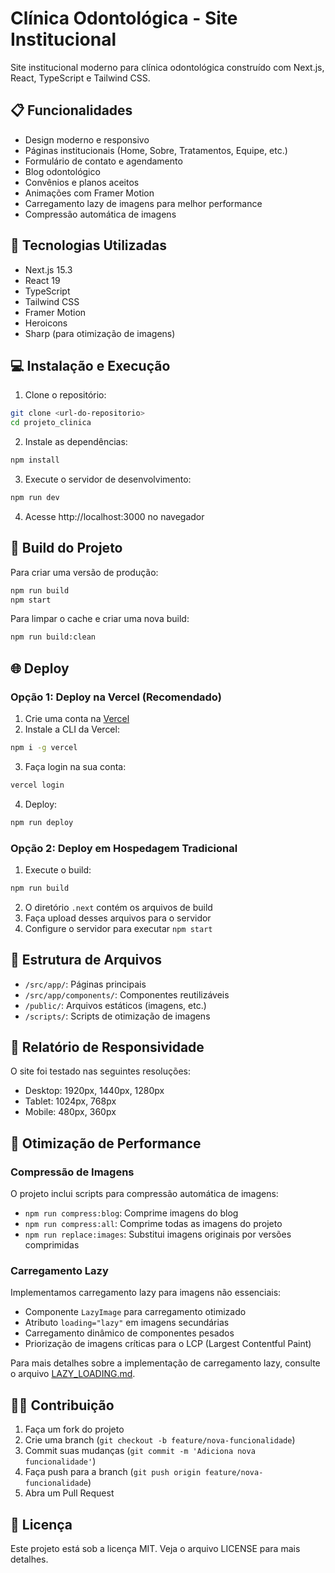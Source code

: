 # Clínica Odontológica - Site Institucional

Site institucional moderno para clínica odontológica construído com Next.js, React, TypeScript e Tailwind CSS.

## 📋 Funcionalidades

- Design moderno e responsivo
- Páginas institucionais (Home, Sobre, Tratamentos, Equipe, etc.)
- Formulário de contato e agendamento
- Blog odontológico
- Convênios e planos aceitos
- Animações com Framer Motion
- Carregamento lazy de imagens para melhor performance
- Compressão automática de imagens

## 🚀 Tecnologias Utilizadas

- Next.js 15.3
- React 19
- TypeScript
- Tailwind CSS
- Framer Motion
- Heroicons
- Sharp (para otimização de imagens)

## 💻 Instalação e Execução

1. Clone o repositório:

```bash
git clone <url-do-repositorio>
cd projeto_clinica
```

2. Instale as dependências:

```bash
npm install
```

3. Execute o servidor de desenvolvimento:

```bash
npm run dev
```

4. Acesse http://localhost:3000 no navegador

## 🔧 Build do Projeto

Para criar uma versão de produção:

```bash
npm run build
npm start
```

Para limpar o cache e criar uma nova build:

```bash
npm run build:clean
```

## 🌐 Deploy

### Opção 1: Deploy na Vercel (Recomendado)

1. Crie uma conta na [Vercel](https://vercel.com)
2. Instale a CLI da Vercel:
```bash
npm i -g vercel
```
3. Faça login na sua conta:
```bash
vercel login
```
4. Deploy:
```bash
npm run deploy
```

### Opção 2: Deploy em Hospedagem Tradicional

1. Execute o build:
```bash
npm run build
```
2. O diretório `.next` contém os arquivos de build
3. Faça upload desses arquivos para o servidor
4. Configure o servidor para executar `npm start`

## 💾 Estrutura de Arquivos

- `/src/app/`: Páginas principais
- `/src/app/components/`: Componentes reutilizáveis
- `/public/`: Arquivos estáticos (imagens, etc.)
- `/scripts/`: Scripts de otimização de imagens

## 📱 Relatório de Responsividade

O site foi testado nas seguintes resoluções:
- Desktop: 1920px, 1440px, 1280px
- Tablet: 1024px, 768px
- Mobile: 480px, 360px

## 🚀 Otimização de Performance

### Compressão de Imagens

O projeto inclui scripts para compressão automática de imagens:

- `npm run compress:blog`: Comprime imagens do blog
- `npm run compress:all`: Comprime todas as imagens do projeto
- `npm run replace:images`: Substitui imagens originais por versões comprimidas

### Carregamento Lazy

Implementamos carregamento lazy para imagens não essenciais:

- Componente `LazyImage` para carregamento otimizado
- Atributo `loading="lazy"` em imagens secundárias
- Carregamento dinâmico de componentes pesados
- Priorização de imagens críticas para o LCP (Largest Contentful Paint)

Para mais detalhes sobre a implementação de carregamento lazy, consulte o arquivo [LAZY_LOADING.md](./LAZY_LOADING.md).

## 👨‍💻 Contribuição

1. Faça um fork do projeto
2. Crie uma branch (`git checkout -b feature/nova-funcionalidade`)
3. Commit suas mudanças (`git commit -m 'Adiciona nova funcionalidade'`)
4. Faça push para a branch (`git push origin feature/nova-funcionalidade`)
5. Abra um Pull Request

## 📄 Licença

Este projeto está sob a licença MIT. Veja o arquivo LICENSE para mais detalhes.
